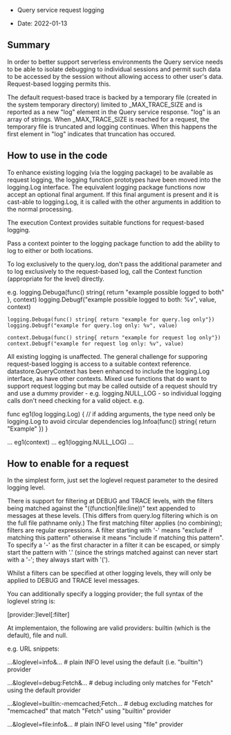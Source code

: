 * Query service request logging

* Date: 2022-01-13

## Summary

In order to better support serverless environments the Query service needs to be able to isolate debugging to individual sessions and permit such data to be accessed by the session without allowing access to other user's data.  Request-based logging permits this.

The default request-based trace is backed by a temporary file (created in the system temporary directory) limited to \_MAX\_TRACE\_SIZE and is reported as a new "log" element in the Query service response.  "log" is an array of strings.  When \_MAX\_TRACE\_SIZE is reached for a request, the temporary file is truncated and logging continues.  When this happens the first element in "log" indicates that truncation has occured.

## How to use in the code

To enhance existing logging (via the logging package) to be available as request logging, the logging function prototypes have been moved into the logging.Log interface.  The equivalent logging package functions now accept an optional final argument.   If this final argument is present and it is cast-able to logging.Log, it is called with the other arguments in addition to the normal processing.

The execution Context provides suitable functions for request-based logging.

Pass a context pointer to the logging package function to add the ability to log to either or both locations.

To log exclusively to the query.log, don't pass the additional parameter and to log exclusively to the request-based log, call the Context function (appropriate for the level) directly.

e.g.
    logging.Debuga(func() string{ return "example possible logged to both" }, context)
    logging.Debugf("example possible logged to both: %v", value, context)

    logging.Debuga(func() string{ return "example for query.log only"})
    logging.Debugf("example for query.log only: %v", value)

    context.Debuga(func() string{ return "example for request log only"})
    context.Debugf("example for request log only: %v", value)


All existing logging is unaffected.  The general challenge for supporing request-based logging is access to a suitable context reference.  datastore.QueryContext has been enhanced to include the logging.Log interface, as have other contexts.  Mixed use functions that do want to support request logging but may be called outside of a request should try and use a dummy provider - e.g. logging.NULL\_LOG - so individual logging calls don't need checking for a valid object.  e.g.

  func eg1(log logging.Log) {    // if adding arguments, the type need only be logging.Log to avoid circular dependencies
    log.Infoa(func() string{ return "Example" })
  }

  ...
      eg1(context)
  ...
      eg1(logging.NULL_LOG)
  ...


## How to enable for a request

In the simplest form, just set the loglevel request parameter to the desired logging level.

There is support for filtering at DEBUG and TRACE levels, with the filters being matched against the "((function|file:line))" text appended to messages at these levels.  (This differs from query.log filtering which is on the full file pathname only.)  The first matching filter applies (no combining); filters are regular expressions.  A filter starting with '-' means "exclude if matching this pattern" otherwise it means "include if matching this pattern".  To specify a '-' as the first character in a filter it can be escaped, or simply start the pattern with '.' (since the strings matched against can never start with a '-'; they always start with '(').

Whilst a filters can be specified at other logging levels, they will only be applied to DEBUG and TRACE level messages.

You can additionally specify a logging provider; the full syntax of the loglevel string is:

[provider:]level[:filter]

At implementaion, the following are valid providers: builtin (which is the default), file and null.

e.g. URL snippets:

...&loglevel=info&...                     # plain INFO level using the default (i.e. "builtin") provider

...&loglevel=debug:Fetch&...              # debug including only matches for "Fetch" using the default provider

...&loglevel=builtin:-memcached;Fetch...  # debug excluding matches for "memcached" that match "Fetch" using "builtin" provider

...&loglevel=file:info&...                # plain INFO level using "file" provider
